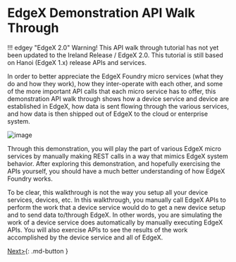 # EdgeX Demonstration API Walk Through

!!! edgey "EdgeX 2.0"
    Warning! This API walk through tutorial has not yet been updated to the Ireland Release / EdgeX 2.0.  This tutorial is still based on Hanoi (EdgeX 1.x) release APIs and services.

In order to better appreciate the EdgeX Foundry micro services (what
they do and how they work), how they inter-operate with each other, and
some of the more important API calls that each micro service has to
offer, this demonstration API walk through shows how a device service
and device are established in EdgeX, how data is sent flowing through
the various services, and how data is then shipped out of EdgeX to the
cloud or enterprise system.

![image](EdgeX_WalkthroughDeployment.png)

Through this demonstration, you will play the part of various EdgeX
micro services by manually making REST calls in a way that mimics EdgeX
system behavior. After exploring this demonstration, and hopefully
exercising the APIs yourself, you should have a much better
understanding of how EdgeX Foundry works.

To be clear, this walkthrough is not the way you setup all your device services, devices, etc.
In this walkthrough, you manually call EdgeX APIs to perform the work that a device service would do to get a new device setup and to send data to/through EdgeX.  In other words, you are simulating the work of a device service does automatically by manually executing EdgeX APIs.  You will also exercise APIs to see the results of the work accomplished by the device service and all of EdgeX.

[Next>](Ch-WalkthroughSetup.md){: .md-button }


